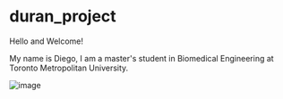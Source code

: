 # duran_project

Hello and Welcome!

My name is Diego, I am a master's student in Biomedical Engineering at Toronto Metropolitan University.

![image](https://github.com/brainhack-school2023/duran_project/assets/132700468/519c3cca-0df6-4f30-b25d-753f98aa2e3a)
